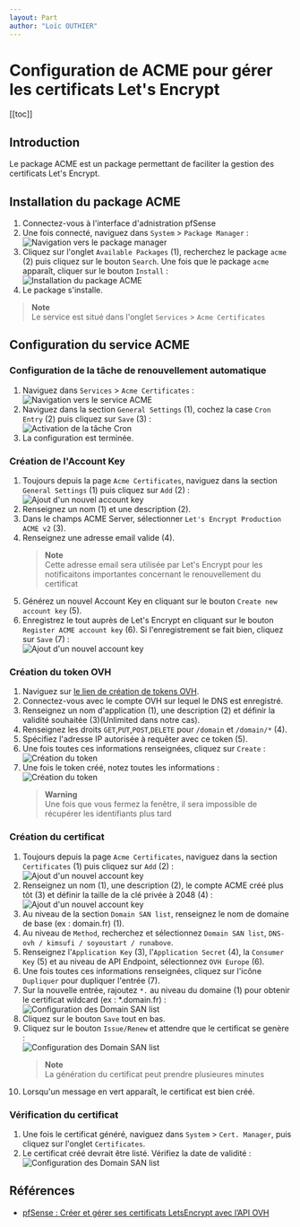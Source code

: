 ```yaml
---
layout: Part
author: "Loïc OUTHIER"
---
```


# Configuration de ACME pour gérer les certificats Let's Encrypt

[[toc]]

## Introduction

Le package ACME est un package permettant de faciliter la gestion des certificats Let's Encrypt.

## Installation du package ACME

1. Connectez-vous à l'interface d'adnistration pfSense
2. Une fois connecté, naviguez dans `System` > `Package Manager` :  
    ![Navigation vers le package manager](/assets/images/pfsense/01.png)
3. Cliquez sur l'onglet `Available Packages` (1), recherchez le package `acme` (2) puis cliquez sur le bouton `Search`. Une fois que le package `acme` apparaît, cliquer sur le bouton `Install` :  
    ![Installation du package ACME](/assets/images/pfsense/02.png)
4. Le package s'installe.

> **Note**  
> Le service est situé dans l'onglet `Services` > `Acme Certificates`

## Configuration du service ACME

### Configuration de la tâche de renouvellement automatique

1. Naviguez dans `Services` > `Acme Certificates` :  
    ![Navigation vers le service ACME](/assets/images/pfsense/03.png)
2. Naviguez dans la section `General Settings` (1), cochez la case `Cron Entry` (2) puis cliquez sur `Save` (3) :  
    ![Activation de la tâche Cron](/assets/images/pfsense/04.png)
3. La configuration est terminée.

### Création de l'Account Key

1. Toujours depuis la page `Acme Certificates`, naviguez dans la section `General Settings` (1) puis cliquez sur `Add` (2) :  
    ![Ajout d'un nouvel account key](/assets/images/pfsense/05.png)
2. Renseignez un nom (1) et une description (2).
3. Dans le champs ACME Server, sélectionner `Let's Encrypt Production ACME v2` (3).
4. Renseignez une adresse email valide (4).
    > **Note**  
    > Cette adresse email sera utilisée par Let's Encrypt pour les notificaitons importantes concernant le renouvellement du certificat
5. Générez un nouvel Account Key en cliquant sur le bouton `Create new account key` (5).
6. Enregistrez le tout auprès de Let's Encrypt en cliquant sur le bouton `Register ACME account key` (6). Si l'enregistrement se fait bien, cliquez sur `Save` (7) :  
    ![Ajout d'un nouvel account key](/assets/images/pfsense/06.png)

### Création du token OVH

1. Naviguez sur [le lien de création de tokens OVH](https://eu.api.ovh.com/createToken/).
2. Connectez-vous avec le compte OVH sur lequel le DNS est enregistré.
3. Renseignez un nom d'application (1), une description (2) et définir la validité souhaitée (3)(Unlimited dans notre cas).
4. Renseignez les droits `GET`,`PUT`,`POST`,`DELETE` pour `/domain` et `/domain/*` (4).
5. Spécifiez l'adresse IP autorisée à requêter avec ce token (5).
6. Une fois toutes ces informations renseignées, cliquez sur `Create` :  
    ![Création du token](/assets/images/pfsense/07.png)
7. Une fois le token créé, notez toutes les informations :  
    ![Création du token](/assets/images/pfsense/08.png)
    > **Warning**  
    > Une fois que vous fermez la fenêtre, il sera impossible de récupérer les identifiants plus tard

### Création du certificat

1. Toujours depuis la page `Acme Certificates`, naviguez dans la section `Certificates` (1) puis cliquez sur `Add` (2) :  
    ![Ajout d'un nouvel account key](/assets/images/pfsense/09.png)
2. Renseignez un nom (1), une description (2), le compte ACME créé plus tôt (3) et définir la taille de la clé privée à 2048 (4) :  
    ![Ajout d'un nouvel account key](/assets/images/pfsense/10.png)
3. Au niveau de la section `Domain SAN list`, renseignez le nom de domaine de base (ex : domain.fr) (1).
4. Au niveau de `Method`, recherchez et sélectionnez `Domain SAN list`, `DNS-ovh / kimsufi / soyoustart / runabove`.
5. Renseignez l'`Application Key` (3), l'`Application Secret` (4), la `Consumer Key` (5) et au niveau de API Endpoint, sélectionnez `OVH Europe` (6).
6. Une fois toutes ces informations renseignées, cliquez sur l'icône `Dupliquer` pour dupliquer l'entrée (7).
7. Sur la nouvelle entrée, rajoutez `*.` au niveau du domaine (1) pour obtenir le certificat wildcard (ex : *.domain.fr) :  
    ![Configuration des Domain SAN list](/assets/images/pfsense/11.png)
8. Cliquez sur le bouton `Save` tout en bas.
9. Cliquez sur le bouton `Issue/Renew` et attendre que le certificat se genère :  
    ![Configuration des Domain SAN list](/assets/images/pfsense/12.png)
    > **Note**  
    > La génération du certificat peut prendre plusieures minutes
10. Lorsqu'un message en vert apparaît, le certificat est bien créé.

### Vérification du certificat

1. Une fois le certificat généré, naviguez dans `System` > `Cert. Manager`, puis cliquez sur l'onglet `Certificates`.
2. Le certificat créé devrait être listé. Vérifiez la date de validité :  
    ![Configuration des Domain SAN list](/assets/images/pfsense/13.png)

## Références

- [pfSense : Créer et gérer ses certificats LetsEncrypt avec l’API OVH](https://vdays.net/fr/2020/05/01/tuto-pfsense-creer-et-gerer-ses-certificats-letsencrypt-avec-lapi-ovh/)
